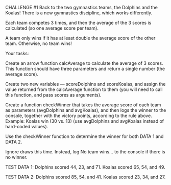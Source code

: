 CHALLENGE #1
Back to the two gymnastics teams, the Dolphins and the Koalas! There is a new gymnastics discipline, which works differently.

Each team competes 3 times, and then the average of the 3 scores is calculated (so one average score per team).

A team only wins if it has at least double the average score of the other team. Otherwise, no team wins!



Your tasks:

Create an arrow function calcAverage to calculate the average of 3 scores. This function should have three parameters and return a single number (the average score).

Create two new variables — scoreDolphins and scoreKoalas, and assign the value returned from the calcAverage function to them (you will need to call this function, and pass scores as arguments).

Create a function checkWinner that takes the average score of each team as parameters (avgDolphins and avgKoalas), and then logs the winner to the console, together with the victory points, according to the rule above. Example: Koalas win (30 vs. 13) (use avgDolphins and avgKoalas instead of hard-coded values).

Use the checkWinner function to determine the winner for both DATA 1 and DATA 2.

Ignore draws this time. Instead, log No team wins... to the console if there is no winner.



TEST DATA 1: Dolphins scored 44, 23, and 71. Koalas scored 65, 54, and 49.

TEST DATA 2: Dolphins scored 85, 54, and 41. Koalas scored 23, 34, and 27.


